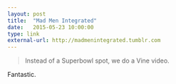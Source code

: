 ```yaml
---
layout: post
title:  "Mad Men Integrated"
date:   2015-05-23 10:00:00
type: link
external-url: http://madmenintegrated.tumblr.com
---
```


> Instead of a Superbowl spot, we do a Vine video.

Fantastic.